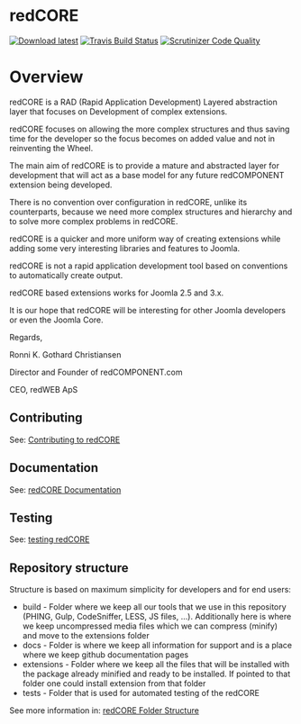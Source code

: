 redCORE
======

[![Download latest](https://img.shields.io/badge/Download-stable-brightgreen.svg)](https://github.com/redCOMPONENT-COM/redCORE/releases/latest) [![Travis Build Status](https://travis-ci.org/redCOMPONENT-COM/redCORE.svg?branch=develop)](https://travis-ci.org/redCOMPONENT-COM/redCORE) [![Scrutinizer Code Quality](https://scrutinizer-ci.com/g/redCOMPONENT-COM/redCORE/badges/quality-score.png?b=develop)](https://scrutinizer-ci.com/g/redCOMPONENT-COM/redCORE/?branch=develop)

# Overview

redCORE is a RAD (Rapid Application Development) Layered abstraction layer that focuses on Development of complex extensions.

redCORE focuses on allowing the more complex structures and thus saving time for the developer so the focus becomes on added value and not in reinventing the Wheel.

The main aim of redCORE is to provide a mature and abstracted layer for development that will act as a base model for any future redCOMPONENT extension being developed.

There is no convention over configuration in redCORE, unlike its counterparts, because we need more complex structures and hierarchy and to solve more complex problems in redCORE.

redCORE is a quicker and more uniform way of creating extensions while adding some very interesting libraries and features to Joomla.

redCORE is not a rapid application development tool based on conventions to automatically create output.

redCORE based extensions works for Joomla 2.5 and 3.x.

It is our hope that redCORE will be interesting for other Joomla developers or even the Joomla Core.

Regards,

Ronni K. Gothard Christiansen

Director and Founder of redCOMPONENT.com

CEO, redWEB ApS

## Contributing
See: [Contributing to redCORE](http://redcomponent-com.github.io/redCORE/?chapters/Contributing.md)

## Documentation
See: [redCORE Documentation](http://redcomponent-com.github.io/redCORE/)

## Testing
See: [testing redCORE](./tests/README.md)

## Repository structure

Structure is based on maximum simplicity for developers and for end users:

- build - Folder where we keep all our tools that we use in this repository (PHING, Gulp, CodeSniffer, LESS, JS files, ...). Additionally here is where we keep uncompressed media files which we can compress (minify) and move to the extensions folder
- docs - Folder is where we keep all information for support and is a place where we keep github documentation pages
- extensions - Folder where we keep all the files that will be installed with the package already minified and ready to be installed. If pointed to that folder one could install extension from that folder
- tests - Folder that is used for automated testing of the redCORE

See more information in: [redCORE Folder Structure](http://redcomponent-com.github.io/redCORE/?chapters/folder-structure.md)

